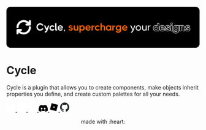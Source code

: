 ![Banner](/assets/Banner.png)
# Cycle
Cycle is a plugin that allows you to create components, make objects inherit properties you define, and create custom palettes for all your needs.

<!-- thanks REGGIE for ROBLOX ICONS https://github.com/latte-soft -->

<p>
	<!-- Dark -->
	<a href="https://discord.com/invite/rodevs#gh-dark-mode-only" target="_blank">
		<img width="24" src="https://raw.githubusercontent.com/cyclesuite/.github/main/assets/Socials/Dark/discord.svg#gh-dark-mode-only">
	</a>
	<a href="https://roblox.com/cyclesuite#gh-dark-mode-only" target="_blank">
		<img width="24" src="https://raw.githubusercontent.com/cyclesuite/.github/main/assets/Socials/Dark/roblox.svg#gh-dark-mode-only">
	</a>
	<a href="https://github.com/cyclesuite#gh-dark-mode-only" target="_blank">
		<img width="24" src="https://raw.githubusercontent.com/cyclesuite/.github/main/assets/Socials/Dark/github.svg#gh-dark-mode-only">
	</a>
	<!-- Light -->
	<a href="https://discord.com/invite/rodevs#gh-light-mode-only" target="_blank">
		<img width="24" src="https://raw.githubusercontent.com/cyclesuite/.github/main/assets/Socials/Light/discord.svg#gh-light-mode-only">
	</a>
	<a href="https://roblox.com/cyclesuite#gh-light-mode-only" target="_blank">
		<img width="24" src="https://raw.githubusercontent.com/cyclesuite/.github/main/assets/Socials/Light/roblox.svg#gh-light-mode-only">
	</a>
	<a href="https://github.com/cyclesuite#gh-light-mode-only" target="_blank">
		<img width="24" src="https://raw.githubusercontent.com/cyclesuite/.github/main/assets/Socials/Light/github.svg#gh-light-mode-only">
	</a>
</p>

<div align="center">made with :heart:</div>
